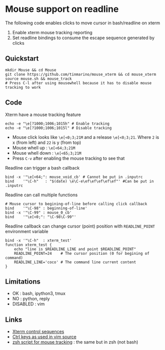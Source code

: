 # Mouse support on readline

The following code enables clicks to move cursor in bash/readline on xterm

1. Enable xterm mouse tracking reporting   
2. Set readline bindings to consume the escape sequence generated by clicks    

## Quickstart

	mkdir Mouse && cd Mouse
	git clone https://github.com/tinmarino/mouse_xterm && cd mouse_xterm
	source mouse.sh && mouse_track
	# Press C-l after using mousewhell because it has to disable mouse tracking to work

## Code

Xterm have a mouse tracking feature

	echo -e "\e[?1000;1006;1015h" # Enable tracking
	echo -e "\e[?1000;1006;1015l" # Disable tracking

* Mouse click looks like `\e[<0;3;21M` and a release `\e[<0;3;21`. Where `2` is x (from left) and `22` is y (from top)  
* Mouse whell up : `\e[<64;3;21M`
* Mouse whell down : `\e[<65;3;21M`
* Press `C-v` after enabling the mouse tracking to see that

Readline can trigger a bash callback

	bind -x '"\e[<64;": mouse_void_cb' # Cannot be put in .inputrc
	bind    '"\C-h"   : "$(date) \e\C-e\ef\ef\ef\ef\ef"' #Can be put in .inputrc

Readline can call multiple functions

	# Mouse cursor to begining-of-line before calling click callback
	bind    '"\C-98" : beginning-of-line'
	bind -x '"\C-99" : mouse_0_cb'
	bind    '"\e[<0;": "\C-98\C-99"'

Readline callback can change cursor (point) position with `READLINE_POINT` environment variable

	bind -x '"\C-h"  : xterm_test'
	function xterm_test {
		echo "line is $READLINE_LINE and point $READLINE_POINT"
		READLINE_POINT=24    # The cursor position (0 for begining of command)
		READLINE_LINE='coco' # The command line current content
	}

## Limitations

* OK : bash, ipython3, tmux
* NO : python, reply
* DISABLED : vim

## Links

* [Xterm control sequences](https://invisible-island.net/xterm/ctlseqs/ctlseqs.html)
* [Ctrl keys as used in vim source](https://github.com/vim/vim/blob/master/src/libvterm/doc/seqs.txt)
* [zsh script for mouse tracking](https://github.com/stephane-chazelas/misc-scripts/blob/master/mouse.zsh) : the same but in zsh (not bash)
